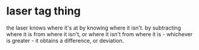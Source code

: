# laser tag thing

the laser knows where it's at by knowing where it isn't. by subtracting where it is from where it isn't, or where it isn't from where it is - whichever is greater - it obtains a difference, or deviation.
